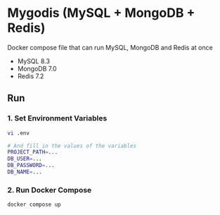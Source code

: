 # Mygodis (MySQL + MongoDB + Redis)
Docker compose file that can run MySQL, MongoDB and Redis at once
- MySQL 8.3
- MongoDB 7.0
- Redis 7.2

## Run

### 1. Set Environment Variables
```bash
vi .env

# And fill in the values of the variables
PROJECT_PATH=...
DB_USER=...
DB_PASSWORD=...
DB_NAME=...
```

### 2. Run Docker Compose
```bash
docker compose up
```
